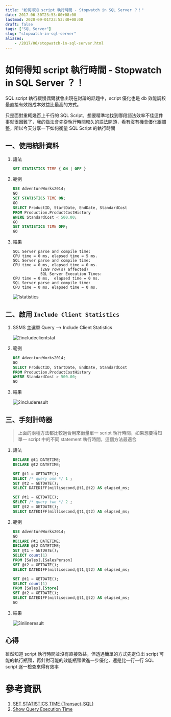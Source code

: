 ```yaml
---
title: "如何得知 script 執行時間 - Stopwatch in SQL Server ？！"
date: 2017-06-30T23:53:00+08:00
lastmod: 2020-09-01T23:53:40+08:00
draft: false
tags: ["SQL Server"]
slug: "stopwatch-in-sql-server"
aliases:
    - /2017/06/stopwatch-in-sql-server.html
---
```

# 如何得知 script 執行時間 - Stopwatch in SQL Server ？！
SQL script 執行緩慢偶爾就會出現在討論的話題中，script 優化也是 db 效能調校最直接有效跟成本效益比最高的方式。

只是面對重輒幾百上千行的 SQL Script，想要精準地找到哪段語法效率不佳這件事就很困難了，我的做法會先從執行時間較久的語法開頭，看有沒有機會優化跟調整，所以今天分享一下如何衡量 SQL Script 的執行時間

## 一、使用統計資料

1.  語法

    ```sql
    SET STATISTICS TIME { ON | OFF }
    ```

2.  範例

    ```sql
    USE AdventureWorks2014;  
    GO         
    SET STATISTICS TIME ON;  
    GO  
    SELECT ProductID, StartDate, EndDate, StandardCost   
    FROM Production.ProductCostHistory  
    WHERE StandardCost < 500.00;  
    GO  
    SET STATISTICS TIME OFF;  
    GO
    ```

3.  結果

    ```
    SQL Server parse and compile time: 
    CPU time = 0 ms, elapsed time = 5 ms.
    SQL Server parse and compile time: 
    CPU time = 0 ms, elapsed time = 0 ms.
                (269 row(s) affected)
                SQL Server Execution Times:
    CPU time = 0 ms,  elapsed time = 0 ms.
    SQL Server parse and compile time: 
    CPU time = 0 ms, elapsed time = 0 ms.
    ```
    
    ![1statistics](https://user-images.githubusercontent.com/3851540/27743430-909c6a56-5dee-11e7-9f66-d9c77caee8bd.png)

## 二、啟用 `Include Client Statistics`

1.  SSMS 主選單 Query --> Include Client Statistics

    ![2includeclientstat](https://user-images.githubusercontent.com/3851540/27743431-909ce31e-5dee-11e7-9ddb-f4c7b5433168.png)

2.  範例

    ```sql
    USE AdventureWorks2014;  
    GO         
    SELECT ProductID, StartDate, EndDate, StandardCost   
    FROM Production.ProductCostHistory  
    WHERE StandardCost > 500.00;  
    GO
    ```

3.  結果

    ![2includeresult](https://user-images.githubusercontent.com/3851540/27743432-90a251aa-5dee-11e7-857c-6ac4bdd98084.png)

## 三、手刻計時器

> 上面的兩種方法都比較適合用來衡量單一 script 執行時間，如果想要得知單一 script 中的不同 statement 執行時間，這個方法最適合

1.  語法

    ```SQL
    DECLARE @t1 DATETIME;
    DECLARE @t2 DATETIME;
    
    SET @t1 = GETDATE();
    SELECT /* query one */ 1 ;
    SET @t2 = GETDATE();
    SELECT DATEDIFF(millisecond,@t1,@t2) AS elapsed_ms;
    
    SET @t1 = GETDATE();
    SELECT /* query two */ 2 ;
    SET @t2 = GETDATE();
    SELECT DATEDIFF(millisecond,@t1,@t2) AS elapsed_ms;
    ```

2.  範例

    ```sql
    USE AdventureWorks2014;  
    GO         
    DECLARE @t1 DATETIME;
    DECLARE @t2 DATETIME;
    SET @t1 = GETDATE();
    SELECT count(1)
    FROM [Sales].[SalesPerson]
    SET @t2 = GETDATE();
    SELECT DATEDIFF(millisecond,@t1,@t2) AS elapsed_ms;
    
    SET @t1 = GETDATE();
    SELECT count(1)
    FROM [Sales].[Store]
    SET @t2 = GETDATE();
    SELECT DATEDIFF(millisecond,@t1,@t2) AS elapsed_ms;
    GO
    ```

3.  結果

    ![3inlineresult](https://user-images.githubusercontent.com/3851540/27743433-90a5e450-5dee-11e7-9f5c-cbe4612627ad.png)

## 心得

雖然知道 script 執行時間並沒有直接效益，但透過簡單的方式先定位出 script 可能的執行瓶頸，再針對可能的效能瓶頸做進一步優化，還是比一行一行 SQL script 逐一檢查來得有效率

# 參考資訊

1.  [SET STATISTICS TIME (Transact-SQL)](https://docs.microsoft.com/ZH-tw/sql/t-sql/statements/set-statistics-time-transact-sql?WT.mc_id=DOP-MVP-5002594)
2.  [Show Query Execution Time](http://www.sqlserver.info/management-studio/show-query-execution-time/)
